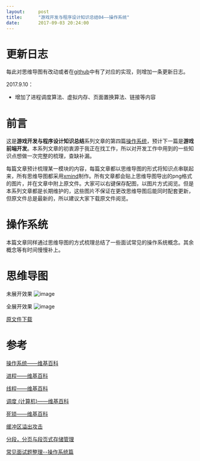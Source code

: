 ```yaml
---
layout:     post
title:      "游戏开发与程序设计知识总结04——操作系统"
date:       2017-09-03 20:24:00
---
```


# 更新日志

每此对思维导图有改动或者在[github](https://github.com/AllenKashiwa/StudyCpp)中有了对应的实现，则增加一条更新日志。

2017.9.10：
- 增加了进程调度算法、虚拟内存、页面置换算法、链接等内容

# 前言

这是**游戏开发与程序设计知识总结**系列文章的第四篇[操作系统](http://baizihan.me/2017/09/operating_system/)，预计下一篇是**游戏前端开发**。本系列文章的初衷源于我正在找工作，所以对开发工作中用到的一些知识点想做一次完整的梳理，查缺补漏。

每篇文章预计梳理某一模块的内容，每篇文章都以思维导图的形式将知识点串联起来，所有思维导图都采用[xmind](http://www.xmindchina.net/)制作。所有文章都会贴上思维导图导出的png格式的图片，并在文章中附上原文件。大家可以右键保存配图，以图片方式阅览。但是本系列文章都是长期维护的，这些图片不保证在更改思维导图后能同时配套更新，但原文件总是最新的，所以建议大家下载原文件阅览。

# 操作系统

本篇文章同样通过思维导图的方式梳理总结了一些面试常见的操作系统概念。其余概念等有时间慢慢补上。

# 思维导图

未展开效果
![image](http://baizihan.me/assets/images/in-post/operating_system/operating_system.png)

全展开效果
![image](http://baizihan.me/assets/images/in-post/operating_system/operating_system_all.png)

[原文件下载](http://baizihan.me/assets/files/operating_system.xmind)

# 参考

[操作系统——维基百科](https://zh.wikipedia.org/wiki/%E6%93%8D%E4%BD%9C%E7%B3%BB%E7%BB%9F)

[进程——维基百科](https://zh.wikipedia.org/wiki/%E8%A1%8C%E7%A8%8B)

[线程——维基百科](https://zh.wikipedia.org/wiki/%E7%BA%BF%E7%A8%8B)

[调度 (计算机)——维基百科](https://zh.wikipedia.org/wiki/%E8%B0%83%E5%BA%A6_(%E8%AE%A1%E7%AE%97%E6%9C%BA))

[死锁——维基百科](https://zh.wikipedia.org/wiki/%E6%AD%BB%E9%94%81)

[缓冲区溢出攻击](http://www.cnblogs.com/fanzhidongyzby/archive/2013/08/10/3250405.html)

[分段，分页与段页式存储管理](http://blog.csdn.net/zephyr_be_brave/article/details/8944967)

[常见面试题整理--操作系统篇](https://zhuanlan.zhihu.com/p/23755202)
